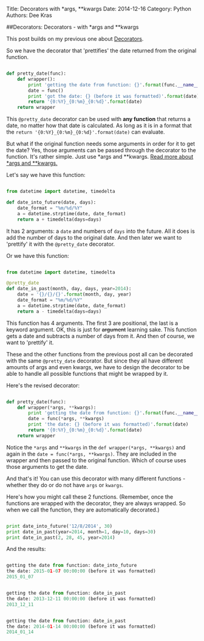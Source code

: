 Title: Decorators with *args, **kwargs
Date: 2014-12-16
Category: Python
Authors: Dee Kras

##Decorators: Decorators - with \*args and \**kwargs

This post builds on my previous one about [Decorators](http://www.deekras.com/working-with-decorators.html).

So we have the decorator that 'prettifies' the date returned from the original function.

```python

def pretty_date(func):
    def wrapper():
        print 'getting the date from function: {}'.format(func.__name__)
        date = func()
        print 'got the date: {} (before it was formatted)'.format(date)
        return '{0:%Y}_{0:%m}_{0:%d}'.format(date)
    return wrapper

```

This `@pretty_date` decorator can be used with **any function** that returns a date, no matter how that date is calculated. As long as it is in a format that the `return '{0:%Y}_{0:%m}_{0:%d}'.format(date)` can evaluate.

But what if the original function needs some arguments in order for it to get the date?  Yes, those arguments can be passed through the decorator to the function.  It's rather simple. Just use \*args and \**kwargs.  [Read more about \*args and \**kwargs.](http://www.saltycrane.com/blog/2008/01/how-to-use-args-and-kwargs-in-python/)

Let's say we have this function:

```python

from datetime import datetime, timedelta

def date_into_future(date, days):
    date_format = "%m/%d/%Y"
    a = datetime.strptime(date, date_format)
    return a + timedelta(days=days)

```
It has 2 arguments: a `date` and numbers of `days` into the future.   All it does is add the number of days to the original date. And then later we want to 'prettify' it with the `@pretty_date` decorator.


Or we have this function:

```python

from datetime import datetime, timedelta

@pretty_date
def date_in_past(month, day, days, year=2014):
    date = '{}/{}/{}'.format(month, day, year)
    date_format = "%m/%d/%Y"
    a = datetime.strptime(date, date_format)
    return a - timedelta(days=days)

```
This function has 4 arguments. The first 3 are positional, the last is a keyword argument. OK, this is just for <strike>argument</strike> learning sake.  This function gets a date and subtracts a number of days from it. And then of course, we want to 'prettify' it.

These and the other functions from the previous post all can be decorated with the same `@pretty_date` decorator.  But since they all have different amounts of args and even kwargs, we have to design the decorator to be able to handle all possible functions that might be wrapped by it.

Here's the revised decorator:

```python

def pretty_date(func):
    def wrapper(*args, **kwargs):
        print 'getting the date from function: {}'.format(func.__name__)
        date = func(*args, **kwargs)
        print 'the date: {} (before it was formatted)'.format(date)
        return '{0:%Y}_{0:%m}_{0:%d}'.format(date)
    return wrapper

```

Notice the `*args` and `**kwargs` in the `def wrapper(*args, **kwargs)` and again in the `date = func(*args, **kwargs)`.  They are included in the wrapper and then passed to the original function. Which of course uses those arguments to get the date.

And that's it!  You can use this decorator with many different functions - whether they do or do not have `args` or `kwargs`.

Here's how you might call these 2 functions. (Remember, once the functions are wrapped with the decorator, they are always wrapped. So when we call the function, they are automatically decorated.)

```python

print date_into_future('12/8/2014', 30)
print date_in_past(year=2014, month=1, day=10, days=30)
print date_in_past(2, 28, 45, year=2014)

```

And the results:

```python

getting the date from function: date_into_future
the date: 2015-01-07 00:00:00 (before it was formatted)
2015_01_07


getting the date from function: date_in_past
the date: 2013-12-11 00:00:00 (before it was formatted)
2013_12_11


getting the date from function: date_in_past
the date: 2014-01-14 00:00:00 (before it was formatted)
2014_01_14
```